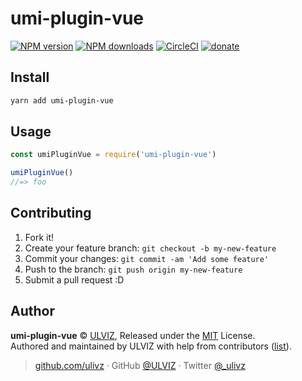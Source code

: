 
# umi-plugin-vue

[![NPM version](https://img.shields.io/npm/v/umi-plugin-vue.svg?style=flat)](https://npmjs.com/package/umi-plugin-vue) [![NPM downloads](https://img.shields.io/npm/dm/umi-plugin-vue.svg?style=flat)](https://npmjs.com/package/umi-plugin-vue)  [![CircleCI](https://circleci.com/gh/ulivz/umi-plugin-vue/tree/master.svg?style=shield)](https://circleci.com/gh/ulivz/umi-plugin-vue/tree/master)  [![donate](https://img.shields.io/badge/$-donate-ff69b4.svg?maxAge=2592000&style=flat)](https://github.com/ulivz/donate)

## Install

```bash
yarn add umi-plugin-vue
```

## Usage

```js
const umiPluginVue = require('umi-plugin-vue')

umiPluginVue()
//=> foo
```

## Contributing

1. Fork it!
2. Create your feature branch: `git checkout -b my-new-feature`
3. Commit your changes: `git commit -am 'Add some feature'`
4. Push to the branch: `git push origin my-new-feature`
5. Submit a pull request :D


## Author

**umi-plugin-vue** © [ULVIZ](https://github.com/ulivz), Released under the [MIT](./LICENSE) License.<br>
Authored and maintained by ULVIZ with help from contributors ([list](https://github.com/ulivz/umi-plugin-vue/contributors)).

> [github.com/ulivz](https://github.com/ulivz) · GitHub [@ULVIZ](https://github.com/ulivz) · Twitter [@_ulivz](https://twitter.com/_ulivz)
